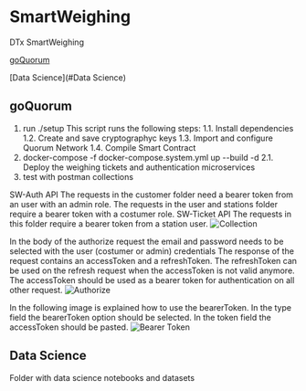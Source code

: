 # SmartWeighing
DTx SmartWeighing 

[goQuorum](#goQuorum)

[Data Science](#Data Science)

## goQuorum

1. run ./setup
  This script runs the following steps:
  1.1. Install dependencies
  1.2. Create and save cryptographyc keys
  1.3. Import and configure Quorum Network
  1.4. Compile Smart Contract
2. docker-compose -f docker-compose.system.yml up --build -d
  2.1. Deploy the weighing tickets and authentication microservices
3. test with postman collections

SW-Auth API
The requests in the customer folder need a bearer token from an user with an admin role.
The requests in the user and stations folder require a bearer token with a costumer role.
SW-Ticket API
The requests in this folder require a bearer token from a station user.
![Collection](https://user-images.githubusercontent.com/77673690/154709712-f06d1bdd-2bea-4e59-8064-b58b56c0c452.png)

In the body of the authorize request the email and password needs to be selected with the user (costumer or admin) credentials
The response of the request contains an accessToken and a refreshToken.
The refreshToken can be used on the refresh request when the accessToken is not valid anymore.
The accessToken should be used as a bearer token for authentication on all other request.
![Authorize](https://user-images.githubusercontent.com/77673690/154719091-22e47aa0-6410-4b95-9633-63ed08950b42.png)

In the following image is explained how to use the bearerToken.
In the type field the bearerToken option should be selected.
In the token field the accessToken should be pasted.
![Bearer Token](https://user-images.githubusercontent.com/77673690/154719050-ad8e0209-5eb9-40de-87e7-81fce04ea220.png)




## Data Science

Folder with data science notebooks and datasets
